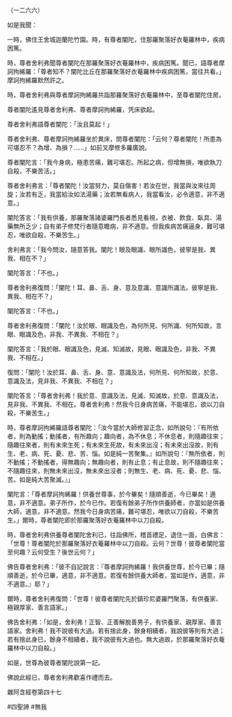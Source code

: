 （一二六六）

如是我聞：

一時，佛住王舍城迦蘭陀竹園。時，有尊者闡陀，住那羅聚落好衣菴羅林中，疾病困篤。

時，尊者舍利弗聞尊者闡陀在那羅聚落好衣菴羅林中，疾病困篤。聞已，語尊者摩訶拘絺羅：「尊者知不？闡陀比丘在那羅聚落好衣菴羅林中疾病困篤，當往共看。」摩訶拘絺羅默然許之。

時，尊者舍利弗與尊者摩訶拘絺羅共詣那羅聚落好衣菴羅林中，至尊者闡陀住房。

尊者闡陀遙見尊者舍利弗、尊者摩訶拘絺羅，凭床欲起。

尊者舍利弗語尊者闡陀：「汝且莫起！」

尊者舍利弗、尊者摩訶拘絺羅坐於異床，問尊者闡陀：「云何？尊者闡陀！所患為可堪忍不？為增、為損？……」如前叉摩修多羅廣說。

尊者闡陀言：「我今身病，極患苦痛，難可堪忍。所起之病，但增無損，唯欲執刀自殺，不樂苦活。」

尊者舍利弗言：「尊者闡陀！汝當努力，莫自傷害！若汝在世，我當與汝來往周旋；汝若有乏，我當給汝如法湯藥；汝若無看病人，我當看汝，必令適意，非不適意。」

闡陀答言：「我有供養，那羅聚落諸婆羅門長者悉見看視，衣被、飲食、臥具、湯藥無所乏少；自有弟子修梵行者隨意瞻病，非不適意。但我疾病苦痛逼身，難可堪忍，唯欲自殺，不樂苦生。」

舍利弗言：「我今問汝，隨意答我。闡陀！眼及眼識、眼所識色，彼寧是我、異我、相在不？」

闡陀答言：「不也。」

尊者舍利弗復問：「闡陀！耳、鼻、舌、身、意及意識、意識所識法，彼寧是我、異我、相在不？」

闡陀答言：「不也。」

尊者舍利弗復問：「闡陀！汝於眼、眼識及色，為何所見、何所識、何所知故，言眼、眼識及色，非我、不異我、不相在？」

闡陀答言：「我於眼、眼識及色，見滅、知滅故，見眼、眼識及色，非我、不異我、不相在。」

復問：「闡陀！汝於耳、鼻、舌、身、意、意識及法，何所見、何所知故，於意、意識及法，見非我、不異我、不相在？」

闡陀答言：「尊者舍利弗！我於意、意識及法，見滅、知滅故，於意、意識及法，見非我、不異我、不相在。尊者舍利弗！然我今日身病苦痛，不能堪忍，欲以刀自殺，不樂苦生。」

時，尊者摩訶拘絺羅語尊者闡陀：「汝今當於大師修習正念，如所說句：『有所依者，則為動搖；動搖者，有所趣向；趣向者，為不休息；不休息者，則隨趣往來；隨趣往來者，則有未來生死；有未來生死故，有未來出沒；有未來出沒故，則有生、老、病、死、憂、悲、苦、惱。如是純一苦聚集。』如所說句：『無所依者，則不動搖；不動搖者，得無趣向；無趣向者，則有止息；有止息故，則不隨趣往來；不隨趣往來，則無未來出沒，無未來出沒者；則無生、老、病、死、憂、悲、惱、苦。如是純大苦聚滅。』」

闡陀言：「尊者摩訶拘絺羅！供養世尊事，於今畢矣！隨順善逝，今已畢矣！適意，非不適意。弟子所作，於今已作。若復有餘弟子所作供養師者，亦當如是供養大師，適意，非不適意。然我今日身病苦痛，難可堪忍，唯欲以刀自殺，不樂苦生。」爾時，尊者闡陀即於那羅聚落好衣菴羅林中以刀自殺。

時，尊者舍利弗供養尊者闡陀舍利已，往詣佛所，稽首禮足，退住一面，白佛言：「世尊！尊者闡陀於那羅聚落好衣菴羅林中以刀自殺。云何？世尊！彼尊者闡陀當至何趣？云何受生？後世云何？」

佛告尊者舍利弗：「彼不自記說言：『尊者摩訶拘絺羅！我供養世尊，於今已畢；隨順善逝，於今已畢，適意，非不適意。若復有餘供養大師者，當如是作，適意，非不適意。』耶？」

爾時，尊者舍利弗復問：「世尊！彼尊者闡陀先於鎮珍尼婆羅門聚落，有供養家、極親厚家、善言語家。」

佛告舍利弗：「如是，舍利弗！正智、正善解脫善男子，有供養家、親厚家、善言語家。舍利弗！我不說彼有大過。若有捨此身，餘身相續者，我說彼等則有大過；若有捨此身已，餘身不相續者，我不說彼有大過也。無大過故，於那羅聚落好衣菴羅林中以刀自殺。」

如是，世尊為彼尊者闡陀說第一記。

佛說此經已，尊者舍利弗歡喜作禮而去。

雜阿含經卷第四十七








#四聖諦
#無我
